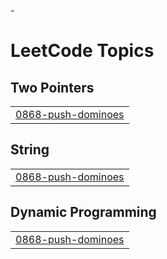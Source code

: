 -<!---LeetCode Topics Start-->
# LeetCode Topics
## Two Pointers
|  |
| ------- |
| [0868-push-dominoes](https://github.com/SakshamTapadia/LeetCode/tree/master/0868-push-dominoes) |
## String
|  |
| ------- |
| [0868-push-dominoes](https://github.com/SakshamTapadia/LeetCode/tree/master/0868-push-dominoes) |
## Dynamic Programming
|  |
| ------- |
| [0868-push-dominoes](https://github.com/SakshamTapadia/LeetCode/tree/master/0868-push-dominoes) |
<!---LeetCode Topics End-->
